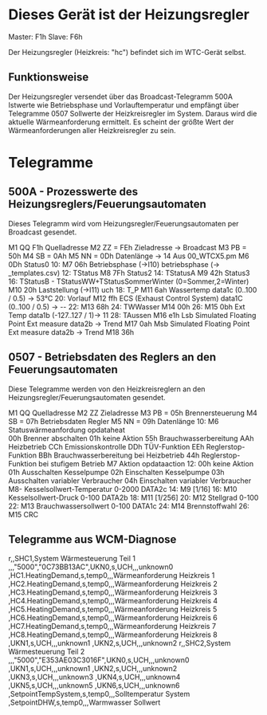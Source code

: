 # Dieses Gerät ist der Heizungsregler
Master: F1h
Slave:  F6h 

Der Heizungsregler (Heizkreis: "hc") befindet sich im WTC-Gerät selbst.

## Funktionsweise
Der Heizungsregler versendet über das Broadcast-Telegramm 500A Istwerte wie Betriebsphase und Vorlauftemperatur
und empfängt über Telegramme 0507 Sollwerte der Heizkreisregler im System.
Daraus wird die aktuelle Wärmeanforderung ermittelt.
Es scheint der größte Wert der Wärmeanforderungen aller Heizkreisregler zu sein.

# Telegramme

## 500A - Prozesswerte des Heizungsreglers/Feuerungsautomaten
Dieses Telegramm wird vom Heizungsregler/Feuerungsautomaten per Broadcast gesendet.

M1  QQ   F1h Quelladresse
M2  ZZ = FEh Zieladresse -> Broadcast
M3  PB = 50h
M4  SB = 0Ah
M5  NN = 0Dh Datenlänge -> 14                                                  Aus 00_WTCX5.pm
M6       0Dh Status0                                                           10: 
M7       06h Betriebsphase (->I10)        betriebsphase (-> _templates.csv)    12: TStatus
M8       7Fh Status2                                                           14: TStatusA
M9       42h Status3                                                           16: TStatusB - TStatusWW+TStatusSommerWinter (0=Sommer,2=Winter)
M10      20h Laststellung (->I11)         uch                                  18: T_P
M11      6ah Wassertemp                   data1c (0..100 / 0.5) -> 53°C        20: Vorlauf
M12      ffh ECS (Exhaust Control System) data1C (0..100 / 0.5) -> --          22:
M13      68h                                                                   24: TWWasser
M14      00h                                                                   26:
M15      0bh Ext Temp                     data1b (-127..127 / 1)-> 11          28: TAussen
M16      e1h Lsb Simulated Floating Point Ext measure data2b   -> Trend
M17      0ah Msb Simulated Floating Point Ext measure data2b   -> Trend
M18      36h

## 0507 - Betriebsdaten des Reglers an den Feuerungsautomaten
Diese Telegramme werden von den Heizkreisreglern an den Heizungsregler/Feuerungsautomaten gesendet.

M1  QQ       Quelladresse
M2  ZZ       Zieladresse
M3  PB = 05h Brennersteuerung
M4  SB = 07h Betriebsdaten Regler
M5  NN = 09h Datenlänge                                                10:
M6           Statuswärmeanfordung                     opdataheat      
         00h Brenner abschalten
         01h keine Aktion
         55h Brauchwasserbereitung
          AAh Heizbetrieb
          CCh Emissionskontrolle
          DDh TÜV-Funktion
          EEh Reglerstop-Funktion
          BBh Brauchwasserbereitung bei Heizbetrieb
          44h Reglerstop-Funktion bei stufigem Betrieb
M7           Aktion                                   opdataaction     12:
          00h keine Aktion
          01h Ausschalten Kesselpumpe
          02h Einschalten Kesselpumpe
          03h Ausschalten variabler Verbraucher
          04h Einschalten variabler Verbraucher
M8-          Kesselsollwert-Temperatur         0-2000 DATA2c           14:
M9                                                    [1/16]           16:
M10          Kesselsollwert-Druck              0-100  DATA2b           18:
M11                                                   [1/256]          20:
M12          Stellgrad                         0-100                   22:
M13          Brauchwassersollwert              0-100  DATA1c           24:
M14          Brennstoffwahl                                            26:
M15 CRC

## Telegramme aus WCM-Diagnose
r,,SHC1,System Wärmesteuerung Teil 1 ,,,"5000","0C73BB13AC",UKN0,s,UCH,,,unknown0 ,HC1.HeatingDemand,s,temp0,,,Wärmeanforderung Heizkreis 1 ,HC2.HeatingDemand,s,temp0,,,Wärmeanforderung Heizkreis 2 ,HC3.HeatingDemand,s,temp0,,,Wärmeanforderung Heizkreis 3 ,HC4.HeatingDemand,s,temp0,,,Wärmeanforderung Heizkreis 4 ,HC5.HeatingDemand,s,temp0,,,Wärmeanforderung Heizkreis 5 ,HC6.HeatingDemand,s,temp0,,,Wärmeanforderung Heizkreis 6 ,HC7.HeatingDemand,s,temp0,,,Wärmeanforderung Heizkreis 7 ,HC8.HeatingDemand,s,temp0,,,Wärmeanforderung Heizkreis 8 ,UKN1,s,UCH,,,unknown1 ,UKN2,s,UCH,,,unknown2 
r,,SHC2,System Wärmesteuerung Teil 2 ,,,"5000","E353AE03C3016F",UKN0,s,UCH,,,unknown0 ,UKN1,s,UCH,,,unknown1 ,UKN2,s,UCH,,,unknown2 ,UKN3,s,UCH,,,unknown3 ,UKN4,s,UCH,,,unknown4 ,UKN5,s,UCH,,,unknown5 ,UKN6,s,UCH,,,unknown6 ,SetpointTempSystem,s,temp0,,,Solltemperatur System ,SetpointDHW,s,temp0,,,Warmwasser Sollwert 

